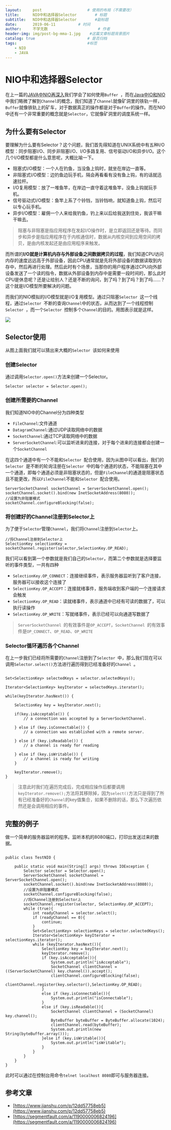 ```yaml
---
layout:     post                    # 使用的布局（不需要改）
title:      NIO中和选择器Selector        # 标题
subtitle:   NIO中和选择器Selector        #副标题
date:       2019-06-11          # 时间
author:     不学无数                      # 作者
header-img: img/post-bg-mma-1.jpg    #这篇文章标题背景图片
catalog: true                       # 是否归档
tags:                               #标签
    - NIO
    - JAVA
---
```


# NIO中和选择器Selector

在上一篇的[JAVA中NIO再深入](https://juejin.im/post/5bac9392e51d450e805b679c)我们学会了如何使用`Buffer `，而在[Java中IO和NIO](https://juejin.im/post/5ba399c46fb9a05d37618fed)中我们略微了解到`Channel`的概念，我们知道了`Channel`就像矿洞里的铁轨一样，`Buffer`就像铁轨上的矿车，对于数据真正的操作都是对于`Buffer`的操作。而在NIO中还有一个非常重要的概念就是`Selector`，它就像矿洞里的调度系统一样。

## 为什么要有Selector

要理解为什么要有Selector？这个问题，我们首先得知道在UNIX系统中有五种I/O模型：同步阻塞I/O、同步非阻塞I/O、I/O多路复用、信号驱动I/O和异步I/O。这个几个I/O模型都是什么意思呢，大概比喻一下。

* 阻塞式I/O模型：一个人在钓鱼，当没鱼上钩时，就坐在岸边一直等。
* 非阻塞式I/O模型：边钓鱼边玩手机，隔会再看看有没有鱼上钩，有的话就迅速拉杆。
* I/O复用模型：放了一堆鱼竿，在岸边一直守着这堆鱼竿，没鱼上钩就玩手机。
* 信号驱动式I/O模型：鱼竿上系了个铃铛，当铃铛响，就知道鱼上钩，然后可以专心玩手机。
* 异步I/O模型：雇佣一个人来给我钓鱼，钓上来以后给我送到住处，我该干嘛干嘛去。

> 阻塞与非阻塞是指应用程序在发起I/O操作时，是立即返回还是等待。而同步和异步是指应用程序在于内核通信时，数据从内核空间到应用空间的拷贝，是由内核发起还是由应用程序来触发。

而所谓的**I/O就是计算机内存与外部设备之间数据拷贝的过程**，我们知道CPU访问内存的速度远远高于外部设备，因此CPU通常就是先将外部设备的数据读取到内存中，然后再进行处理。然后此时有个场景，当那你的用户程序通过CPU向外部设备发送了一个读的指令，数据从外部设备到内存中是需要一段时间的，那么此时CPU是休息呢？还是让给别人？还是不断的询问，到了吗？到了吗？到了吗……？这个就是I/O模型所要解决的问题。

而我们的NIO模拟的I/O模型就是I/O复用模型。通过只阻塞`Selector `这一个线程，通过`Selector `不断的查询`Channel`中的状态，从而达到了一个线程控制`Selector `，而一个`Selector `控制多个`Channel`的目的。用图表示就是这样。

![](/img/pageImg/NIO中和选择器Selector0.jpg)

## Selector使用

从图上面我们就可以猜出来大概的`Selector `该如何来使用

### 创建Selector

通过调用`Selector.open()`方法来创建一个Selector。

```
Selector selector = Selector.open();
```

### 创建所需要的Channel

我们知道NIO中的Channel分为四种类型

* `FileChannel`:文件通道
* `DatagramChannel`:通过UDP读取网络中的数据
* `SocketChannel`:通过TCP读取网络中的数据
* `ServerSocketChannel`:可以监听进来的连接，对于每个进来的连接都会创建一个`SocketChannel `

在这四个通道中有一个不能和`Selector `配合使用，因为从图中可以看出，我们的`Selector `是不断的轮询注册在`Selector `中的每个通道的状态，不能阻塞在其中一个通道，即每个通道必须是非阻塞状态的，但是`FileChannel`的通道是阻塞状态且不能更改，所以`FileChannel`不能和`Selector `配合使用。

```
ServerSocketChannel socketChannel = ServerSocketChannel.open();
socketChannel.socket().bind(new InetSocketAddress(8080));
//设置为非阻塞模式
socketChannel.configureBlocking(false);

```

### 将创建好的Channel注册到Selector上

为了便于`Selector`管理`Channel`，我们将`Channel`注册到`Selector`上。

```
//将Channel注册到Selector上
SelectionKey selectionKey = socketChannel.register(selector,SelectionKey.OP_READ);

```

我们可以看到第一个参数就是我们自己的`Selector`，而第二个参数就是选择要监听的事件类型，一共有四种

* `SelectionKey.OP_CONNECT`：连接继续事件，表示服务器监听到了客户连接，服务器可以接收这个连接了
* `SelectionKey.OP_ACCEPT`：连接就绪事件，服务端收到客户端的一个连接请求会触发
* `SelectionKey.OP_READ`：读就绪事件，表示通道中已经有可读的数据了，可以执行读操作
* `SelectionKey.OP_WRITE`：写就绪事件，表示已经可以向通道写数据了

> `ServerSocketChannel `的有效事件是`OP_ACCEPT`，`SocketChannel `的有效事件是`OP_CONNECT`、`OP_READ`、`OP_WRITE`


### Selector循环遍历各个Channel

在上一步我们已经将所需要的`Channel`注册到了`Selector `中，那么我们现在可以调用`Selector.select()`方法进行遍历得到已经准备好的`Channel `。

```

Set<SelectionKey> selectedKeys = selector.selectedKeys();

Iterator<SelectionKey> keyIterator = selectedKeys.iterator();

while(keyIterator.hasNext()) {
    
    SelectionKey key = keyIterator.next();

    if(key.isAcceptable()) {
        // a connection was accepted by a ServerSocketChannel.

    } else if (key.isConnectable()) {
        // a connection was established with a remote server.

    } else if (key.isReadable()) {
        // a channel is ready for reading

    } else if (key.isWritable()) {
        // a channel is ready for writing
    }

    keyIterator.remove();
}

```

> 注意此时我们在遍历完成后，完成相应操作后都要调用`keyIterator.remove();`方法将其移除掉，因为`select()`方法只是得到了所有已经准备好的`Channel`的key值集合，如果不删除的话，那么下次遍历依然还是会调用相应的事件。

## 完整的例子

做一个简单的服务器监听的程序。监听本机的8080端口，打印出发送过来的数据。

```

public class TestNIO {

    public static void main(String[] args) throws IOException {
        Selector selector = Selector.open();
        ServerSocketChannel socketChannel = ServerSocketChannel.open();
        socketChannel.socket().bind(new InetSocketAddress(8080));
        //设置为非阻塞模式
        socketChannel.configureBlocking(false);
        //将Channel注册到Selector上
        socketChannel.register(selector, SelectionKey.OP_ACCEPT);
        while (true){
            int readyChannel = selector.select();
            if (readyChannel == 0){
                continue;
            }
            Set<SelectionKey> selectionKeys = selector.selectedKeys();
            Iterator<SelectionKey> keyIterator = selectionKeys.iterator();
            while (keyIterator.hasNext()){
                SelectionKey key = keyIterator.next();
                keyIterator.remove();
                if (key.isAcceptable()){
                    System.out.println("isAcceptable");
                    SocketChannel clientChannel = ((ServerSocketChannel) key.channel()).accept();
                    clientChannel.configureBlocking(false);
                    clientChannel.register(key.selector(),SelectionKey.OP_READ);
                }
                else if (key.isConnectable()){
                    System.out.println("isConnectable");
                }
                else if (key.isReadable()){
                    SocketChannel clientChannel = (SocketChannel) key.channel();
                    ByteBuffer byteBuffer = ByteBuffer.allocate(1024);
                    clientChannel.read(byteBuffer);
                    System.out.println(new String(byteBuffer.array()));
                }else if (key.isWritable()){
                    System.out.println("isWritable");
                }
            }
        }
    }
}

```

此时可以通过在控制台用命令`telnet localhost 8080`即可与服务器连接。

## 参考文章

* [https://www.jianshu.com/p/12dd57758eb5](https://www.jianshu.com/p/12dd57758eb5)
* [https://segmentfault.com/a/1190000006824196](https://segmentfault.com/a/1190000006824196)